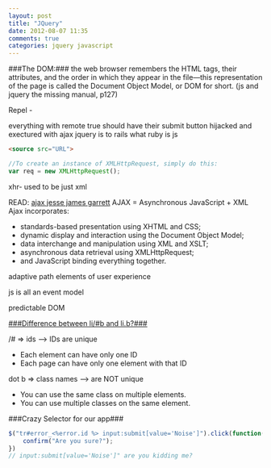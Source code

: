 ```yaml
---
layout: post
title: "JQuery"
date: 2012-08-07 11:35
comments: true
categories: jquery javascript
---
```


###The DOM:###
the web browser remembers the HTML tags, their attributes, and the order in which they appear in the file—this representation of the page is called the Document Object Model, or DOM for short. (js and jquery the missing manual, p127)



Repel - 

everything with remote true should have their submit button hijacked and exectured with ajax
jquery is to rails what ruby is js

```html src
<source src="URL">
```

```javascript [XHR](https://developer.mozilla.org/en-US/docs/DOM/XMLHttpRequest?redirectlocale=en-US&redirectslug=XMLHttpRequest)
//To create an instance of XMLHttpRequest, simply do this:
var req = new XMLHttpRequest();
```
xhr- used to be just xml


READ: [ajax jesse james garrett](http://www.adaptivepath.com/ideas/ajax-new-approach-web-applications)
AJAX = Asynchronous JavaScript + XML
Ajax incorporates:
- standards-based presentation using XHTML and CSS;
- dynamic display and interaction using the Document Object Model;
- data interchange and manipulation using XML and XSLT;
- asynchronous data retrieval using XMLHttpRequest;
- and JavaScript binding everything together.


adaptive path
elements of user experience

js is all an event model

predictable DOM


[###Difference between li/#b and li.b?###](http://css-tricks.com/the-difference-between-id-and-class/)

/# => ids --> IDs are unique
- Each element can have only one ID
- Each page can have only one element with that ID

dot b => class names --> are NOT unique
- You can use the same class on multiple elements.
- You can use multiple classes on the same element.

###Crazy Selector for our app###
```javascript
$("tr#error_<%error.id %> input:submit[value='Noise']").click(function(){
	confirm("Are you sure?");
})
// input:submit[value='Noise']" are you kidding me?
```

